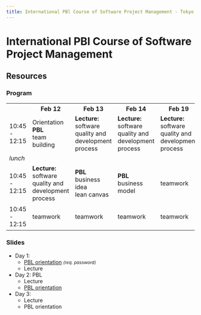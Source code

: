 ```yaml
---
title: International PBl Course of Software Project Management - Tokyo Tech
---
```


# International PBl Course of Software Project Management

## Resources

### Program

<table>
	<tr>
		<th></th>
		<th>Feb 12</th>
		<th>Feb 13</th>
		<th>Feb 14</th>
		<th>Feb 19</th>
		<th>Feb 21</th>
	</tr>
	<tr>
		<td>10:45 - 12:15</td>
		<td>Orientation<br><b>PBL</b><br>team building</td>
		<td><b>Lecture:</b><br>software quality and development process</td>
		<td><b>Lecture:</b><br>software quality and development process</td>
		<td><b>Lecture:</b><br>software quality and development process</td>
		<td></td>
	</tr>
	<tr>
		<td><i>lunch</i></td>
		<td></td>
		<td></td>
		<td></td>
		<td></td>
		<td></td>
	</tr>
	<tr>
		<td>10:45 - 12:15</td>
		<td><b>Lecture:</b><br>software quality and development process</td>
		<td><b>PBL</b><br>business idea<br>lean canvas</td>
		<td><b>PBL</b><br>business model</td>
		<td>teamwork</td>
		<td rowspan='2'><b>Presentations:</b>
			<ul>
			<li>product
			<li>fund raising (demos)
			<li>technical
			<li>process
			</ul>
		</td>
	</tr>
	<tr>
		<td>10:45 - 12:15</td>
		<td>teamwork</td>
		<td>teamwork</td>
		<td>teamwork</td>
		<td>teamwork</td>
		<td></td>
	</tr>
</table>


### Slides

- Day 1:
  - [PBL orientation](slides/Day1_20200212.pdf) <small><i>(req. password)</i></small>
  - Lecture
- Day 2: PBL
  - Lecture
  - [PBL orientation](slides/Day2_20200213.pdf)
- Day 3:
  - Lecture
  - PBL orientation
